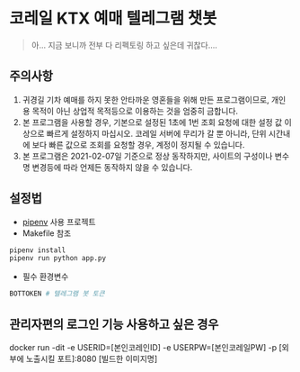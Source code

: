 # 코레일 KTX 예매 텔레그램 챗봇

> 아... 지금 보니까 전부 다 리펙토링 하고 싶은데 귀찮다....

## 주의사항

1. 귀경길 기차 예매를 하지 못한 안타까운 영혼들을 위해 만든 프로그램이므로, 개인용 목적이 아닌 상업적 목적등으로 이용하는 것을 엄중히 금합니다.
2. 본 프로그램을 사용할 경우, 기본으로 설정된 1초에 1번 조회 요청에 대한 설정 값 이상으로 빠르게 설정하지 마십시오. 코레일 서버에 무리가 갈 뿐 아니라, 단위 시간내에 보다 빠른 값으로 조회를 요청할 경우, 계정이 정지될 수 있습니다.
3. 본 프로그램은 2021-02-07일 기준으로 정상 동작하지만, 사이트의 구성이나 변수명 변경등에 따라 언제든 동작하지 않을 수 있습니다.

## 설정법

- [pipenv](https://pipenv.pypa.io/en/latest/) 사용 프로젝트
- Makefile 참조

```bash
pipenv install
pipenv run python app.py
```

- 필수 환경변수
```bash
BOTTOKEN # 텔레그램 봇 토큰
```

## 관리자편의 로그인 기능 사용하고 싶은 경우
docker run -dit -e USERID=[본인코레인ID] -e USERPW=[본인코레일PW] -p [외부에 노출시킬 포트]:8080 [빌드한 이미지명]
```
